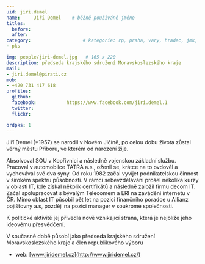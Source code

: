 ```yaml
---
uid: jiri.demel
name:     Jiří Demel  	# běžně používáné jméno
titles:
  before:
  after:
category:                 	# kategorie: rp, praha, vary, hradec, jmk, senat
- pks

img: people/jiri-demel.jpg   # 165 x 220
description: předseda krajského sdružení Moravskoslezského kraje           	# kratký popis, max 160 znaků
mail:
- jiri.demel@pirati.cz
mob:			  
- +420 731 417 618
profiles:
  github:                 
  facebook: 		  https://www.facebook.com/jiri.demel.1
  twitter: 		  
  flickr: 

ordpks: 1
---
```


Jiří Demel (*1957) se narodil v Novém Jičíně, po celou dobu života zůstal věrný městu Příboru, ve kterém od narození žije.

Absolvoval SOU v Kopřivnici a následně vojenskou základní službu. Pracoval v automobilce TATRA a.s., oženil se, krátce na to ovdověl a vychovával své dva syny. Od roku 1982 začal vyvíjet podnikatelskou činnost v širokém spektru působnosti. V rámci sebevzdělávání prošel několika kurzy v oblasti IT, kde získal několik certifikátů a následně založil firmu decom IT. Začal spolupracovat s bývalým Telecomem a ERI na zavádění internetu v ČR. Mimo oblast IT působil pět let na pozici finančního poradce u Allianz pojišťovny a.s, později na pozici manager v soukromé společnosti.

K politické aktivitě jej přivedla nově vznikající strana, která je nejblíže jeho ideovému přesvědčení.

V současné době působí jako předseda krajského sdružení Moravskoslezského kraje a člen republikového výboru

* web: [www.jiridemel.cz](http://www.jiridemel.cz/)

